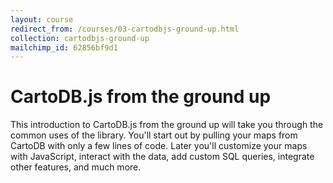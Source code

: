 ```yaml
---
layout: course
redirect_from: /courses/03-cartodbjs-ground-up.html
collection: cartodbjs-ground-up
mailchimp_id: 62856bf9d1
---
```

# CartoDB.js from the ground up

This introduction to CartoDB.js from the ground up will take you through the common uses of the library. You'll start out by pulling your maps from CartoDB with only a few lines of code. Later you'll customize your maps with JavaScript, interact with the data, add custom SQL queries, integrate other features, and much more.
